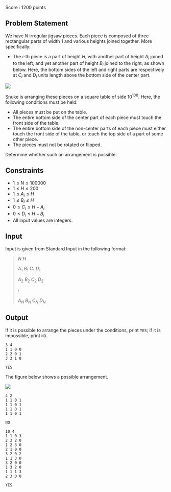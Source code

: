 Score : $1200$ points

## Problem Statement

We have $N$ irregular jigsaw pieces. Each piece is composed of three rectangular parts of width $1$ and various heights joined together. More specifically:

- The $i$-th piece is a part of height $H$, with another part of height $A_i$ joined to the left, and yet another part of height $B_i$ joined to the right, as shown below. Here, the bottom sides of the left and right parts are respectively at $C_i$ and $D_i$ units length above the bottom side of the center part.

![](https://atcoder.jp/img/agc017/2b6cd7f4500d3621bc18de407f167522.png)

Snuke is arranging these pieces on a square table of side $10^{100}$. Here, the following conditions must be held:

- All pieces must be put on the table.
- The entire bottom side of the center part of each piece must touch the front side of the table.
- The entire bottom side of the non-center parts of each piece must either touch the front side of the table, or touch the top side of a part of some other piece.
- The pieces must not be rotated or flipped.

Determine whether such an arrangement is possible.

## Constraints

- $1 \leq N \leq 100000$
- $1 \leq H \leq 200$
- $1 \leq A_i \leq H$
- $1 \leq B_i \leq H$
- $0 \leq C_i \leq H - A_i$
- $0 \leq D_i \leq H - B_i$
- All input values are integers.

## Input

Input is given from Standard Input in the following format:

> $N$ $H$
> 
> $A_1$ $B_1$ $C_1$ $D_1$
> 
> $A_2$ $B_2$ $C_2$ $D_2$
> 
> :
> 
> $A_N$ $B_N$ $C_N$ $D_N$

## Output

If it is possible to arrange the pieces under the conditions, print `YES`; if it is impossible, print `NO`.

```input1
3 4
1 1 0 0
2 2 0 1
3 3 1 0
```

```output1
YES
```

The figure below shows a possible arrangement.

![](https://atcoder.jp/img/agc017/27db184b6924d4cec5077a54b505706a.png)

```input2
4 2
1 1 0 1
1 1 0 1
1 1 0 1
1 1 0 1
```

```output2
NO
```

```input3
10 4
1 1 0 3
2 3 2 0
1 2 3 0
2 1 0 0
3 2 0 2
1 1 3 0
3 2 0 0
1 3 2 0
1 1 1 3
2 3 0 0
```

```output3
YES
```
